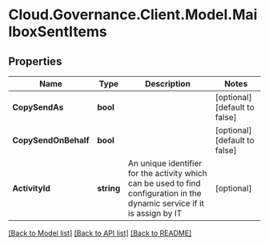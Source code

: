 # Cloud.Governance.Client.Model.MailboxSentItems
## Properties

Name | Type | Description | Notes
------------ | ------------- | ------------- | -------------
**CopySendAs** | **bool** |  | [optional] [default to false]
**CopySendOnBehalf** | **bool** |  | [optional] [default to false]
**ActivityId** | **string** | An unique identifier for the activity which can be used to find configuration in the dynamic service if it is assign by IT | [optional] 

[[Back to Model list]](../README.md#documentation-for-models) [[Back to API list]](../README.md#documentation-for-api-endpoints) [[Back to README]](../README.md)

